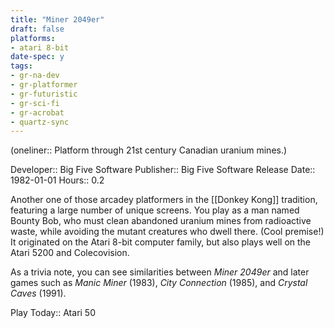 ```yaml
---
title: "Miner 2049er"
draft: false
platforms:
- atari 8-bit
date-spec: y
tags:
- gr-na-dev
- gr-platformer
- gr-futuristic 
- gr-sci-fi
- gr-acrobat
- quartz-sync
---
```


(oneliner:: Platform through 21st century Canadian uranium mines.)

Developer:: Big Five Software
Publisher:: Big Five Software
Release Date:: 1982-01-01
Hours:: 0.2

Another one of those arcadey platformers in the [[Donkey Kong]] tradition, featuring a large number of unique screens. You play as a man named Bounty Bob, who must clean abandoned uranium mines from radioactive waste, while avoiding the mutant creatures who dwell there. (Cool premise!) It originated on the Atari 8-bit computer family, but also plays well on the Atari 5200 and Colecovision.

As a trivia note, you can see similarities between *Miner 2049er* and later games such as *Manic Miner* (1983), *City Connection* (1985), and *Crystal Caves* (1991).

Play Today:: Atari 50